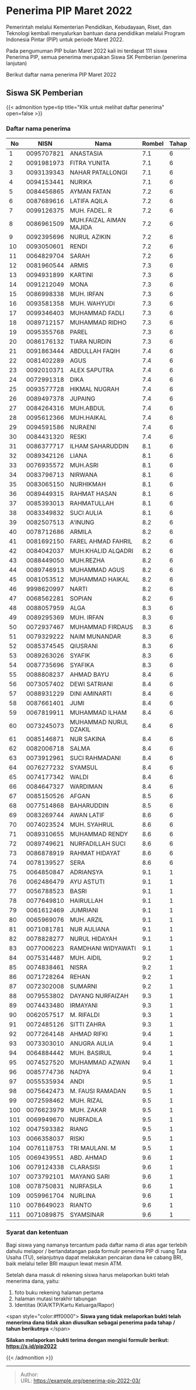 # Penerima PIP Maret 2022


Pemerintah melalui Kementerian Pendidikan, Kebudayaan, Riset, dan Teknologi kembali menyalurkan bantuan dana pendidikan melalui Program Indonesia Pintar (PIP) untuk periode Maret 2022.

Pada pengumuman PIP bulan Maret 2022 kali ini terdapat 111 siswa Penerima PIP, semua penerima merupakan Siswa SK Pemberian (penerima lanjutan)

Berikut daftar nama penerima PIP Maret 2022

## Siswa SK Pemberian

{{&lt; admonition type=tip title=&#34;Klik untuk melihat daftar penerima&#34; open=false &gt;}}

  ### Daftar nama penerima

| No  | NISN       | Nama                    | Rombel | Tahap |
| --- | ---------- | ----------------------- | ------ | ----- |
| 1   | 0095707821 | ANASTASIA               | 7.1    | 6     |
| 2   | 0091981973 | FITRA YUNITA            | 7.1    | 6     |
| 3   | 0093139343 | NAHAR PATALLONGI        | 7.1    | 6     |
| 4   | 0094153441 | NURIKA                  | 7.1    | 6     |
| 5   | 0084456865 | AYMAN FATAN             | 7.2    | 6     |
| 6   | 0087689616 | LATIFA AQILA            | 7.2    | 6     |
| 7   | 0099126375 | MUH. FADEL. R           | 7.2    | 6     |
| 8   | 0086961509 | MUH.FAIZAL AIMAN MAJIDA | 7.2    | 6     |
| 9   | 0092395696 | NURUL AZIKIN            | 7.2    | 6     |
| 10  | 0093050601 | RENDI                   | 7.2    | 6     |
| 11  | 0064829704 | SARAH                   | 7.2    | 6     |
| 12  | 0081960544 | ARMIS                   | 7.3    | 6     |
| 13  | 0094931899 | KARTINI                 | 7.3    | 6     |
| 14  | 0091212049 | MONA                    | 7.3    | 6     |
| 15  | 0086998338 | MUH. IRFAN              | 7.3    | 6     |
| 16  | 0093581358 | MUH. WAHYUDI            | 7.3    | 6     |
| 17  | 0099346403 | MUHAMMAD FADLI          | 7.3    | 6     |
| 18  | 0089712157 | MUHAMMAD RIDHO          | 7.3    | 6     |
| 19  | 0095355768 | PAREL                   | 7.3    | 6     |
| 20  | 0086176132 | TIARA NURDIN            | 7.3    | 6     |
| 21  | 0091863444 | ABDULLAH FAQIH          | 7.4    | 6     |
| 22  | 0081402289 | AGUS                    | 7.4    | 6     |
| 23  | 0092010371 | ALEX SAPUTRA            | 7.4    | 6     |
| 24  | 0072991318 | DIKA                    | 7.4    | 6     |
| 25  | 0093577728 | HIKMAL NUGRAH           | 7.4    | 6     |
| 26  | 0089497378 | JUPAING                 | 7.4    | 6     |
| 27  | 0084264316 | MUH.ABDUL               | 7.4    | 6     |
| 28  | 0095612366 | MUH.HAIKAL              | 7.4    | 6     |
| 29  | 0094591586 | NURAENI                 | 7.4    | 6     |
| 30  | 0084431320 | RESKI                   | 7.4    | 6     |
| 31  | 0086377717 | ILHAM SAHARUDDIN        | 8.1    | 6     |
| 32  | 0089342126 | LIANA                   | 8.1    | 6     |
| 33  | 0076935572 | MUH.ASRI                | 8.1    | 6     |
| 34  | 0083796713 | NIRWANA                 | 8.1    | 6     |
| 35  | 0083065150 | NURHIKMAH               | 8.1    | 6     |
| 36  | 0089449315 | RAHMAT HASAN            | 8.1    | 6     |
| 37  | 0085393013 | RAHMATULLAH             | 8.1    | 6     |
| 38  | 0083349832 | SUCI AULIA              | 8.1    | 6     |
| 39  | 0082507513 | A&#39;INUNG                 | 8.2    | 6     |
| 40  | 0078712686 | ARMILA                  | 8.2    | 6     |
| 41  | 0081692150 | FAREL AHMAD FAHRIL      | 8.2    | 6     |
| 42  | 0084042037 | MUH.KHALID ALQADRI      | 8.2    | 6     |
| 43  | 0088449050 | MUH.REZHA               | 8.2    | 6     |
| 44  | 0089746913 | MUHAMMAD AGUS           | 8.2    | 6     |
| 45  | 0081053512 | MUHAMMAD HAIKAL         | 8.2    | 6     |
| 46  | 9998620997 | NARTI                   | 8.2    | 6     |
| 47  | 0068562281 | SOPIAN                  | 8.2    | 6     |
| 48  | 0088057959 | ALGA                    | 8.3    | 6     |
| 49  | 0089295369 | MUH. IRFAN              | 8.3    | 6     |
| 50  | 0072937467 | MUHAMMAD FIRDAUS        | 8.3    | 6     |
| 51  | 0079329222 | NAIM MUNANDAR           | 8.3    | 6     |
| 52  | 0085374545 | QIUSRANI                | 8.3    | 6     |
| 53  | 0089263026 | SYAFIK                  | 8.3    | 6     |
| 54  | 0087735696 | SYAFIKA                 | 8.3    | 6     |
| 55  | 0088808237 | AHMAD BAYU              | 8.4    | 6     |
| 56  | 0073057402 | DEWI SATRIANI           | 8.4    | 6     |
| 57  | 0088931229 | DINI AMINARTI           | 8.4    | 6     |
| 58  | 0087661401 | JUMI                    | 8.4    | 6     |
| 59  | 0067819911 | MUHAMMAD ILHAM          | 8.4    | 6     |
| 60  | 0073245073 | MUHAMMAD NURUL DZAKIL   | 8.4    | 6     |
| 61  | 0085146871 | NUR SAKINA              | 8.4    | 6     |
| 62  | 0082006718 | SALMA                   | 8.4    | 6     |
| 63  | 0073912961 | SUCI RAHMADANI          | 8.4    | 6     |
| 64  | 0076277232 | SYAMSUL                 | 8.4    | 6     |
| 65  | 0074177342 | WALDI                   | 8.4    | 6     |
| 66  | 0084647327 | WARDIMAN                | 8.4    | 6     |
| 67  | 0085150526 | AFGAN                   | 8.5    | 6     |
| 68  | 0077514868 | BAHARUDDIN              | 8.5    | 6     |
| 69  | 0083269744 | AWAN LATIF              | 8.6    | 6     |
| 70  | 0074023524 | MUH. SYAHRUL            | 8.6    | 6     |
| 71  | 0089310655 | MUHAMMAD RENDY          | 8.6    | 6     |
| 72  | 0089749621 | NURFADILLAH SUCI        | 8.6    | 6     |
| 73  | 0086878919 | RAHMAT HIDAYAT          | 8.6    | 6     |
| 74  | 0078139527 | SERA                    | 8.6    | 6     |
| 75  | 0064850847 | ADRIANSYA               | 9.1    | 1     |
| 76  | 0062486479 | AYU ASTUTI              | 9.1    | 1     |
| 77  | 0056788523 | BASRI                   | 9.1    | 1     |
| 78  | 0077649810 | HAIRULLAH               | 9.1    | 1     |
| 79  | 0061612469 | JUMRIANI                | 9.1    | 1     |
| 80  | 0065969076 | MUH. ARZIL              | 9.1    | 1     |
| 81  | 0071081781 | NUR AULIANA             | 9.1    | 1     |
| 82  | 0078828277 | NURUL HIDAYAH           | 9.1    | 1     |
| 83  | 0077006223 | RAMDHANI WIDYAWATI      | 9.1    | 1     |
| 84  | 0075314487 | MUH. AIDIL              | 9.2    | 1     |
| 85  | 0074838461 | NISRA                   | 9.2    | 1     |
| 86  | 0071728264 | REHAN                   | 9.2    | 1     |
| 87  | 0072302008 | SUMARNI                 | 9.2    | 1     |
| 88  | 0079553802 | DAYANG NURFAIZAH        | 9.3    | 1     |
| 89  | 0074433480 | IRMAYANI                | 9.3    | 1     |
| 90  | 0062057517 | M. RIFALDI              | 9.3    | 1     |
| 91  | 0072485126 | SITTI ZAHRA             | 9.3    | 1     |
| 92  | 0077264148 | AHMAD RIFKI             | 9.4    | 1     |
| 93  | 0073303010 | ANUGRA AULIA            | 9.4    | 1     |
| 94  | 0064884442 | MUH. BASIRUL            | 9.4    | 1     |
| 95  | 0074527520 | MUHAMMAD AZWAN          | 9.4    | 1     |
| 96  | 0085774736 | NADYA                   | 9.4    | 1     |
| 97  | 0055535934 | ANDI                    | 9.5    | 1     |
| 98  | 0075642473 | M. FAUSI RAMADAN        | 9.5    | 1     |
| 99  | 0072598462 | MUH. RIZAL              | 9.5    | 1     |
| 100 | 0076623979 | MUH. ZAKAR              | 9.5    | 1     |
| 101 | 0069949670 | NURFADILA               | 9.5    | 1     |
| 102 | 0047593382 | RIANG                   | 9.5    | 1     |
| 103 | 0066358037 | RISKI                   | 9.5    | 1     |
| 104 | 0076118753 | TRI MAULANI. M          | 9.5    | 1     |
| 105 | 0069439551 | ABD. AHMAD              | 9.6    | 1     |
| 106 | 0079124338 | CLARASISI               | 9.6    | 1     |
| 107 | 0073792101 | MAYANG SARI             | 9.6    | 1     |
| 108 | 0078750831 | NURFASILA               | 9.6    | 1     |
| 109 | 0059961704 | NURLINA                 | 9.6    | 1     |
| 110 | 0078649023 | RIANTO                  | 9.6    | 1     |
| 111 | 0071089875 | SYAMSINAR               | 9.6    | 1     |

### Syarat dan ketentuan
  Bagi siswa yang namanya tercantum pada daftar nama di atas agar terlebih dahulu melapor / bertandatangan pada formulir penerima PIP di ruang Tata Usaha (TU), selanjutnya dapat melakukan pencairan dana ke cabang BRI, baik melalui teller BRI maupun lewat mesin ATM.
  
  Setelah dana masuk di rekening siswa harus melaporkan bukti telah menerima dana, yaitu:
  1) foto buku rekening halaman pertama 
  2) halaman mutasi terakhir tabungan 
  3) Identitas (KIA/KTP/Kartu Keluarga/Rapor)
  
  &lt;span style=&#34;color:#ff0000&#34;&gt; **Siswa yang tidak melaporkan bukti telah menerima dana tidak akan diusulkan sebagai penerima pada tahap / tahun berikutnya** &lt;/span&gt;
  
  **Silakan melaporkan bukti terima dengan mengisi formulir berikut: https://s.id/pip2022**

{{&lt; /admonition &gt;}}

---

> Author:   
> URL: https://example.org/penerima-pip-2022-03/  

